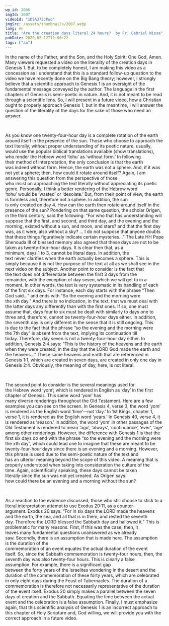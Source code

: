 ```yaml
---
wp_id: 2006
imgId: 2007
videoId: "1DSA37J3Pwo"
imgSrc: /assets/thumbnails/2007.webp
lang: en
title: "Are the creation days literal 24 hours?  by Fr. Gabriel Wissa"
pubDate: 2020-02-12T12:00:22
tags: ["aa"]
---
```


<!-- page: 6 -->

<p>In the name of the Father, and the Son, and the Holy Spirit; One God, Amen. Many viewers requested a video on the literality of the creation days in Genesis 1. But, to be completely honest, I am making this video as a concession as I understand that this is a standard follow-up question to the video we have recently done on the Big Bang theory; however, I strongly believe that a scientific approach to Genesis 1 is an oversight of the fundamental message conveyed by the author. The language in the first chapters of Genesis is semi-poetic in nature. And, it is not meant to be read through a scientific lens. So, I will present in a future video, how a Christian ought to properly approach Genesis 1; but in the meantime, I will answer the question of the literality of the days for the sake of those who need an answer.</p>
<p>&nbsp;</p>
<p><span data-contrast="auto">As you know one twenty-four-hour day is </span><span data-contrast="auto">a complete rotation </span><span data-contrast="auto">of </span><span data-contrast="auto">the earth around itself </span><span data-contrast="auto">in the presence of the sun. </span><span data-contrast="auto">T</span><span data-contrast="auto">hose who</span><span data-contrast="auto"> choose to approach the text literally, without proper understanding of its poetic nature, usually, would use the popular biblical translations available (show translations), who render the Hebrew word ‘</span><span data-contrast="auto">tohu</span><span data-contrast="auto">’ as ‘without form.’ </span><span data-contrast="auto">In following their </span><span data-contrast="auto">method of interpretation</span><span data-contrast="auto">,</span><span data-contrast="auto"> </span><span data-contrast="auto">the </span><span data-contrast="auto">only conclusion </span><span data-contrast="auto">is </span><span data-contrast="auto">that the earth was </span><span data-contrast="auto">indeed </span><span data-contrast="auto">without form.</span><span data-contrast="auto"> </span><span data-contrast="auto">Hence</span><span data-contrast="auto">, the earth</span><span data-contrast="auto"> was not a sphere. </span><span data-contrast="auto">And, i</span><span data-contrast="auto">f it </span><span data-contrast="auto">wa</span><span data-contrast="auto">s not </span><span data-contrast="auto">yet </span><span data-contrast="auto">a sphere; then, h</span><span data-contrast="auto">ow </span><span data-contrast="auto">could</span><span data-contrast="auto"> it rotate around itself?</span><span data-contrast="auto"> </span><span data-contrast="auto">Again, </span><span data-contrast="auto">I am answering this question from the perspective of those who </span><span data-contrast="auto">insist</span><span data-contrast="auto"> </span><span data-contrast="auto">o</span><span data-contrast="auto">n </span><span data-contrast="auto">approaching</span><span data-contrast="auto"> the text literally without appre</span><span data-contrast="auto">ciating it</span><span data-contrast="auto">s</span><span data-contrast="auto"> poetic genre. </span><span data-contrast="auto">Personally, </span><span data-contrast="auto">I think a better rendering </span><span data-contrast="auto">of the Hebrew word ‘</span><span data-contrast="auto">tohu</span><span data-contrast="auto">’ </span><span data-contrast="auto">would be </span><span data-contrast="auto">‘wasted’ or ‘desolate.’</span><span data-contrast="auto"> </span><span data-contrast="auto">But</span><span data-contrast="auto">, from their point of view, the earth is formless</span><span data-contrast="auto"> and, </span><span data-contrast="auto">therefore not a sphere. </span><span data-contrast="auto">In addition, </span><span data-contrast="auto">the sun is </span><span data-contrast="auto">only </span><span data-contrast="auto">created </span><span data-contrast="auto">o</span><span data-contrast="auto">n day 4. </span><span data-contrast="auto">How can the earth then rotate around itself in the presence of the sun? </span><span data-contrast="auto">Pondering on that same question, t</span><span data-contrast="auto">he scholar Origen</span><span data-contrast="auto">, in the third century,</span><span data-contrast="auto"> </span><span data-contrast="auto">sa</span><span data-contrast="auto">id</span><span data-contrast="auto"> the following: “</span><span data-contrast="auto">For who that has understanding will suppose that the first, and second, and third day, and the evening and the morning, existed without a sun, and moon, and stars? and that the first day was, as it were, also without a sky? </span><span data-contrast="auto">…</span><span data-contrast="auto"> I do not suppose that anyone doubts that these things figuratively indicate certain mysteries</span><span data-contrast="auto">..</span><span data-contrast="auto">.</span><span data-contrast="auto">” </span><span data-contrast="auto">The Late </span><span data-contrast="auto">HH</span><span data-contrast="auto"> Pope Shenouda III</span><span data-contrast="auto"> </span><span data-contrast="auto">of blessed memory </span><span data-contrast="auto">also </span><span data-contrast="auto">agreed </span><span data-contrast="auto">that these days are not to be taken as twenty-four</span><span data-contrast="auto">&#8211;</span><span data-contrast="auto">hour days. </span><span data-contrast="auto">It is clear then that</span><span data-contrast="auto">, as a minimum</span><span data-contrast="auto">,</span><span data-contrast="auto"> day</span><span data-contrast="auto">s</span><span data-contrast="auto"> 1</span><span data-contrast="auto"> to </span><span data-contrast="auto">3</span><span data-contrast="auto">,</span><span data-contrast="auto"> cannot be </span><span data-contrast="auto">literal </span><span data-contrast="auto">day</span><span data-contrast="auto">s</span><span data-contrast="auto">. </span><span data-contrast="auto">In addition</span><span data-contrast="auto">, </span><span data-contrast="auto">the text </span><span data-contrast="auto">never </span><span data-contrast="auto">clarif</span><span data-contrast="auto">ies</span><span data-contrast="auto"> when the earth </span><span data-contrast="auto">actually </span><span data-contrast="auto">becomes</span><span data-contrast="auto"> a sphere.</span><span data-contrast="auto"> </span><span data-contrast="auto">This is simply because it is not the purpose of the text at all</span><span data-contrast="auto"> as we shall see in the next video on </span><span data-contrast="auto">the</span><span data-contrast="auto"> subject</span><span data-contrast="auto">. </span><span data-contrast="auto">Another point to consider is the fact that the</span><span data-contrast="auto"> text</span><span data-contrast="auto"> </span><span data-contrast="auto">does not differentiate between the first 3 days </span><span data-contrast="auto">from</span><span data-contrast="auto"> the remainder, </span><span data-contrast="auto">with the exception of</span><span data-contrast="auto"> day seven, which we will get to in a moment.</span><span data-contrast="auto"> </span><span data-contrast="auto">In other words, t</span><span data-contrast="auto">he </span><span data-contrast="auto">text </span><span data-contrast="auto">is very systematic in </span><span data-contrast="auto">its </span><span data-contrast="auto">handling </span><span data-contrast="auto">of </span><span data-contrast="auto">each of the </span><span data-contrast="auto">first six</span><span data-contrast="auto"> days</span><span data-contrast="auto">. For </span><span data-contrast="auto">instance</span><span data-contrast="auto">,</span><span data-contrast="auto"> each day starts with </span><span data-contrast="auto">the phrase “Then God said…” and ends with </span><span data-contrast="auto">“</span><span data-contrast="auto">So the evening and the morning were the </span><span data-contrast="auto">x</span><span data-contrast="auto">th</span><span data-contrast="auto"> day.</span><span data-contrast="auto">”</span><span data-contrast="auto"> </span><span data-contrast="auto">And there </span><span data-contrast="auto">is</span><span data-contrast="auto"> no indication</span><span data-contrast="auto">,</span><span data-contrast="auto"> in the text</span><span data-contrast="auto">,</span><span data-contrast="auto"> that we must deal with the latter days </span><span data-contrast="auto">any </span><span data-contrast="auto">differently th</span><span data-contrast="auto">a</span><span data-contrast="auto">n </span><span data-contrast="auto">with </span><span data-contrast="auto">the first ones. </span><span data-contrast="auto">I</span><span data-contrast="auto">f s</span><span data-contrast="auto">o, one must assume that</span><span data-contrast="auto">, days</span><span data-contrast="auto"> </span><span data-contrast="auto">four to six </span><span data-contrast="auto">must be dealt with similarly</span><span data-contrast="auto"> </span><span data-contrast="auto">to days one to three and, therefore, </span><span data-contrast="auto">cannot be twenty-four-hour days</span><span data-contrast="auto"> either</span><span data-contrast="auto">.</span><span data-contrast="auto"> </span><span data-contrast="auto">In addition, t</span><span data-contrast="auto">he seventh day is only different in the sense that it </span><span data-contrast="auto">is still ongoing</span><span data-contrast="auto">. This is </span><span data-contrast="auto">due to the fact that</span><span data-contrast="auto"> the phrase </span><span data-contrast="auto">“</span><span data-contrast="auto">s</span><span data-contrast="auto">o the evening and the morning were the </span><span data-contrast="auto">7</span><span data-contrast="auto">th</span><span data-contrast="auto"> day</span><span data-contrast="auto">”</span><span data-contrast="auto"> is absent from the text, implying </span><span data-contrast="auto">its </span><span data-contrast="auto">continuation</span><span data-contrast="auto"> till today. </span><span data-contrast="auto">Therefore</span><span data-contrast="auto">, d</span><span data-contrast="auto">ay seven is </span><span data-contrast="auto">not </span><span data-contrast="auto">a </span><span data-contrast="auto">twenty-four</span><span data-contrast="auto">&#8211;</span><span data-contrast="auto">hour</span><span data-contrast="auto"> day</span><span data-contrast="auto"> either</span><span data-contrast="auto">. </span><span data-contrast="auto">In addition</span><span data-contrast="auto">, </span><span data-contrast="auto">Genesis 2:4 says: </span><span data-contrast="auto">“This is the history of the heavens and the earth when they were created, in the day that the LORD God made the earth and the heavens</span><span data-contrast="auto">…” These same </span><span data-contrast="auto">heavens and earth that are referenced in Genesis 1:1</span><span data-contrast="auto">, which are created in seven days,</span><span data-contrast="auto"> are created in </span><span data-contrast="auto">only </span><span data-contrast="auto">one day </span><span data-contrast="auto">in Genesis 2:4</span><span data-contrast="auto">. </span><span data-contrast="auto">Obviously, </span><span data-contrast="auto">the meaning of day</span><span data-contrast="auto">, here,</span><span data-contrast="auto"> is not literal.</span><span data-ccp-props="{&quot;201341983&quot;:0,&quot;335559739&quot;:200,&quot;335559740&quot;:276}" data-wac-het="1"> </span></p>
<p><span data-ccp-props="{&quot;201341983&quot;:0,&quot;335559739&quot;:200,&quot;335559740&quot;:276}" data-wac-het="1"> </span></p>
<p><span data-contrast="auto">The second point</span><span data-contrast="auto"> to</span><span data-contrast="auto"> consider is </span><span data-contrast="auto">the </span><span data-contrast="auto">several </span><span data-contrast="auto">meanings </span><span data-contrast="auto">used for the</span><span data-contrast="auto"> Hebrew</span><span data-contrast="auto"> word </span><span data-contrast="auto">‘</span><span data-contrast="auto">yom</span><span data-contrast="auto">’</span><span data-contrast="auto">; which is rendered in English as </span><span data-contrast="auto">‘day’ </span><span data-contrast="auto">in the first chapter of Genesis</span><span data-contrast="auto">. </span><span data-contrast="auto">T</span><span data-contrast="auto">his same word ‘</span><span data-contrast="auto">yom</span><span data-contrast="auto">’ has many </span><span data-contrast="auto">diverse</span><span data-contrast="auto"> renderings </span><span data-contrast="auto">throughout the Old Testament. Here are a few examples</span><span data-contrast="auto"> you can see on the screen. In Genesis 4, verse 3, the word ‘</span><span data-contrast="auto">yom</span><span data-contrast="auto">’ is rendered as the English word ‘time’</span><span data-contrast="auto">—not ‘day.’</span><span data-contrast="auto"> In 1</span><span data-contrast="auto">st</span><span data-contrast="auto"> Kings, chapter 1, verse 1, it is rendered as the English</span><span data-contrast="auto"> word</span><span data-contrast="auto"> ‘years.’ In Genesis 40, verse 4, it is rendered as ‘season.’</span><span data-contrast="auto"> </span><span data-contrast="auto">In addition, t</span><span data-contrast="auto">he word </span><span data-contrast="auto">‘</span><span data-contrast="auto">yom</span><span data-contrast="auto">’</span><span data-contrast="auto"> </span><span data-contrast="auto">in other passages of the Old Testament </span><span data-contrast="auto">is </span><span data-contrast="auto">rendered </span><span data-contrast="auto">to mean </span><span data-contrast="auto">‘ago’, </span><span data-contrast="auto">‘always’, </span><span data-contrast="auto">‘continuance’, </span><span data-contrast="auto">‘ever’, </span><span data-contrast="auto">‘age’ among other</span><span data-contrast="auto"> renderings</span><span data-contrast="auto">. </span><span data-contrast="auto">However, the difference with Genesis 1 is that </span><span data-contrast="auto">the first six days do end with the </span><span data-contrast="auto">phrase </span><span data-contrast="auto">“</span><span data-contrast="auto">s</span><span data-contrast="auto">o the evening and the morning were the </span><span data-contrast="auto">x</span><span data-contrast="auto">th</span><span data-contrast="auto"> </span><span data-contrast="auto">day</span><span data-contrast="auto">”</span><span data-contrast="auto">, which could lead </span><span data-contrast="auto">one </span><span data-contrast="auto">to imag</span><span data-contrast="auto">in</span><span data-contrast="auto">e </span><span data-contrast="auto">that these are </span><span data-contrast="auto">meant to be twenty-four-hour days</span><span data-contrast="auto"> since there is an evening and a morning</span><span data-contrast="auto">. However, t</span><span data-contrast="auto">his </span><span data-contrast="auto">phrase</span><span data-contrast="auto"> is</span><span data-contrast="auto"> used </span><span data-contrast="auto">due to the </span><span data-contrast="auto">semi-poetic nature of the text and has </span><span data-contrast="auto">a</span><span data-contrast="auto">n</span><span data-contrast="auto"> </span><span data-contrast="auto">ulterior</span><span data-contrast="auto"> meaning</span><span data-contrast="auto"> beyond the scope of this </span><span data-contrast="auto">video</span><span data-contrast="auto">. </span><span data-contrast="auto">A meaning that </span><span data-contrast="auto">is properly understood </span><span data-contrast="auto">when taking into consideration</span><span data-contrast="auto"> the culture of the time. </span><span data-contrast="auto">Again, scientifically speaking, </span><span data-contrast="auto">these days </span><span data-contrast="auto">cannot be taken literally </span><span data-contrast="auto">since </span><span data-contrast="auto">the s</span><span data-contrast="auto">u</span><span data-contrast="auto">n </span><span data-contrast="auto">wa</span><span data-contrast="auto">s not </span><span data-contrast="auto">yet </span><span data-contrast="auto">created. </span><span data-contrast="auto">As Origen says: h</span><span data-contrast="auto">ow </span><span data-contrast="auto">could </span><span data-contrast="auto">there </span><span data-contrast="auto">be </span><span data-contrast="auto">an </span><span data-contrast="auto">evening and </span><span data-contrast="auto">a </span><span data-contrast="auto">morning without the sun?</span><span data-contrast="auto"> </span><span data-ccp-props="{&quot;201341983&quot;:0,&quot;335559739&quot;:200,&quot;335559740&quot;:276}" data-wac-het="1"> </span></p>
<p><span data-ccp-props="{&quot;201341983&quot;:0,&quot;335559739&quot;:200,&quot;335559740&quot;:276}" data-wac-het="1"> </span></p>
<p><span data-contrast="auto">As a reaction</span><span data-contrast="auto"> to the evidence discussed, </span><span data-contrast="auto">those who </span><span data-contrast="auto">still </span><span data-contrast="auto">choose to stick to a literal interpretation</span><span data-contrast="auto"> </span><span data-contrast="auto">attempt to</span><span data-contrast="auto"> </span><span data-contrast="auto">use </span><span data-contrast="auto">Exodus 20:11, as a </span><span data-contrast="auto">counter-argument</span><span data-contrast="auto">. </span><span data-contrast="auto">Exodus 20 says: </span><span data-contrast="auto">“</span><span data-contrast="auto">For in six days the LORD made the heavens and the earth, the sea, and all that is in them, and rested the seventh day. </span><span data-contrast="auto">Therefore</span><span data-contrast="auto"> the LORD blessed the Sabbath day and hallowed it.</span><span data-contrast="auto">” </span><span data-contrast="auto">This is problematic </span><span data-contrast="auto">for many reasons. First</span><span data-contrast="auto">, if this was the case,</span><span data-contrast="auto"> </span><span data-contrast="auto">then, </span><span data-contrast="auto">it leaves</span><span data-contrast="auto"> </span><span data-contrast="auto">many </span><span data-contrast="auto">fundamental </span><span data-contrast="auto">questions </span><span data-contrast="auto">unanswered</span><span data-contrast="auto"> as we already saw</span><span data-contrast="auto">. </span><span data-contrast="auto">Secondly, </span><span data-contrast="auto">there is a</span><span data-contrast="auto">n</span><span data-contrast="auto"> </span><span data-contrast="auto">assumption that </span><span data-contrast="auto">is made here. </span><span data-contrast="auto">The assumption is </span><span data-contrast="auto">the </span><span data-contrast="auto">duration </span><span data-contrast="auto">of the commemoration</span><span data-contrast="auto"> of</span><span data-contrast="auto"> an </span><span data-contrast="auto">event </span><span data-contrast="auto">equates </span><span data-contrast="auto">the </span><span data-contrast="auto">actual </span><span data-contrast="auto">duration of the </span><span data-contrast="auto">event itself. </span><span data-contrast="auto">So, since the Sabbath commemoration is twenty-four hours</span><span data-contrast="auto">,</span><span data-contrast="auto"> then</span><span data-contrast="auto">, the seventh day was also twenty-four hours. </span><span data-contrast="auto">This is clearly </span><span data-contrast="auto">a false assumption. </span><span data-contrast="auto">For example, </span><span data-contrast="auto">there is </span><span data-contrast="auto">a significant gap between </span><span data-contrast="auto">the </span><span data-contrast="auto">forty</span><span data-contrast="auto"> years </span><span data-contrast="auto">of the Israelites wondering in the desert</span><span data-contrast="auto"> </span><span data-contrast="auto">and</span><span data-contrast="auto"> </span><span data-contrast="auto">the duration of </span><span data-contrast="auto">the commemoration of these forty years, </span><span data-contrast="auto">which are</span><span data-contrast="auto"> celebrated in</span><span data-contrast="auto"> only eight days during</span><span data-contrast="auto"> </span><span data-contrast="auto">the </span><span data-contrast="auto">Feast of Tabernacles.</span><span data-contrast="auto"> </span><span data-contrast="auto">The duration of a commemoration is therefore not</span><span data-contrast="auto"> necessarily representative of the duration of the event itself. </span><span data-contrast="auto">Exodus 20</span><span data-contrast="auto"> simply makes a parallel between the </span><span data-contrast="auto">seven days</span><span data-contrast="auto"> of creation and the Sabbath. </span><span data-contrast="auto">Equating the </span><span data-contrast="auto">time between the actual event and the celebration is a false assumption.</span><span data-contrast="auto"> </span><span data-contrast="auto">Finally, I must emphasize again, that this scientific analysis of Genesis </span><span data-contrast="auto">1 is </span><span data-contrast="auto">an in</span><span data-contrast="auto">correct </span><span data-contrast="auto">approach to this chapter of Holy Scripture</span><span data-contrast="auto"> and</span><span data-contrast="auto">, God willing, we will </span><span data-contrast="auto">provide you with the correct approach in a future video</span><span data-contrast="auto">.</span><span data-contrast="auto"> </span><span data-ccp-props="{&quot;201341983&quot;:0,&quot;335559739&quot;:200,&quot;335559740&quot;:276}" data-wac-het="1"> </span></p>
